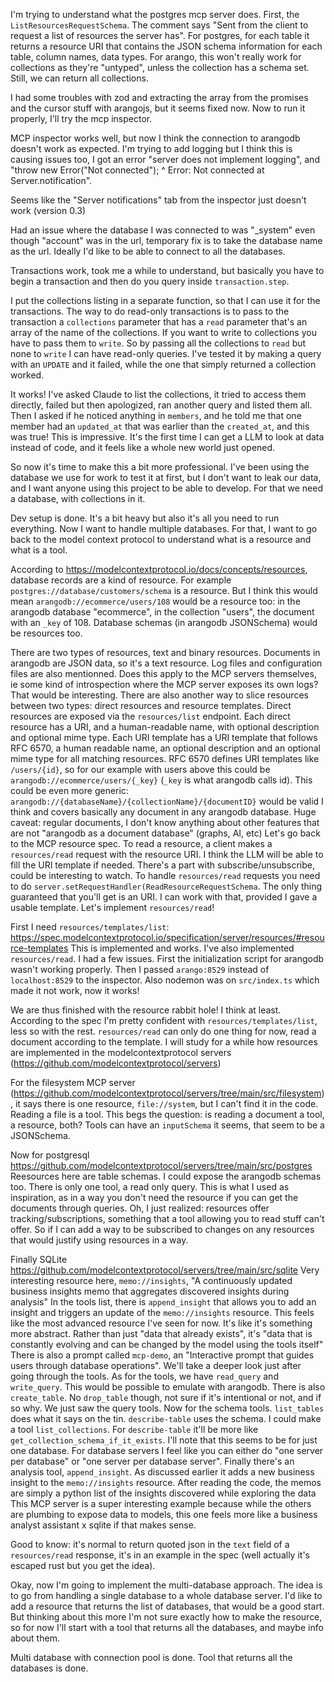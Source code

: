 I'm trying to understand what the postgres mcp server does.
First, the `ListResourcesRequestSchema`.
The comment says "Sent from the client to request a list of resources the server has".
For postgres, for each table it returns a resource URI that contains the JSON schema information for each table, column names, data types.
For arango, this won't really work for collections as they're "untyped", unless the collection has a schema set.
Still, we can return all collections.

I had some troubles with zod and extracting the array from the promises and the cursor stuff with arangojs, but it seems fixed now.
Now to run it properly, I'll try the mcp inspector.

MCP inspector works well, but now I think the connection to arangodb doesn't work as expected.
I'm trying to add logging but I think this is causing issues too, I got an error "server does not implement logging", and "throw new Error("Not connected"); ^ Error: Not connected at Server.notification".

Seems like the "Server notifications" tab from the inspector just doesn't work (version 0.3)

Had an issue where the database I was connected to was "_system" even though "account" was in the url, temporary fix is to take the database name as the url.
Ideally I'd like to be able to connect to all the databases.

Transactions work, took me a while to understand, but basically you have to begin a transaction and then do you query inside `transaction.step`.

I put the collections listing in a separate function, so that I can use it for the transactions.
The way to do read-only transactions is to pass to the transaction a `collections` parameter that has a `read` parameter that's an array of the name of the collections.
If you want to write to collections you have to pass them to `write`.
So by passing all the collections to `read` but none to `write` I can have read-only queries.
I've tested it by making a query with an `UPDATE` and it failed, while the one that simply returned a collection worked.

It works! I've asked Claude to list the collections, it tried to access them directly, failed but then apologized, ran another query and listed them all.
Then I asked if he noticed anything in `members`, and he told me that one member had an `updated_at` that was earlier than the `created_at`, and this was true! This is impressive.
It's the first time I can get a LLM to look at data instead of code, and it feels like a whole new world just opened.

So now it's time to make this a bit more professional.
I've been using the database we use for work to test it at first, but I don't want to leak our data, and I want anyone using this project to be able to develop.
For that we need a database, with collections in it.

Dev setup is done.
It's a bit heavy but also it's all you need to run everything.
Now I want to handle multiple databases.
For that, I want to go back to the model context protocol to understand what is a resource and what is a tool.

According to https://modelcontextprotocol.io/docs/concepts/resources, database records are a kind of resource.
For example `postgres://database/customers/schema` is a resource.
But I think this would mean `arangodb://ecommerce/users/108` would be a resource too: in the arangodb database "ecommerce", in the collection "users", the document with an `_key` of 108.
Database schemas (in arangodb JSONSchema) would be resources too.

There are two types of resources, text and binary resources.
Documents in arangodb are JSON data, so it's a text resource.
Log files and configuration files are also mentionned.
Does this apply to the MCP servers themselves, ie some kind of introspection where the MCP server exposes its own logs?
That would be interesting.
There are also another way to slice resources between two types: direct resources and resource templates.
Direct resources are exposed via the `resources/list` endpoint.
Each direct resource has a URI, and a human-readable name, with optional description and optional mime type.
Each URI template has a URI template that follows RFC 6570, a human readable name, an optional description and an optional mime type for all matching resources.
RFC 6570 defines URI templates like `/users/{id}`, so for our example with users above this could be `arangodb://ecommerce/users/{_key}` (`_key` is what arangodb calls id).
This could be even more generic: `arangodb://{databaseName}/{collectionName}/{documentID}` would be valid I think and covers basically any document in any arangodb database.
Huge caveat: regular documents, I don't know anything about other features that are not "arangodb as a document database" (graphs, AI, etc)
Let's go back to the MCP resource spec.
To read a resource, a client makes a `resources/read` request with the resource URI.
I think the LLM will be able to fill the URI template if needed.
There's a part with subscribe/unsubscribe, could be interesting to watch.
To handle `resources/read` requests you need to do `server.setRequestHandler(ReadResourceRequestSchema`.
The only thing guaranteed that you'll get is an URI.
I can work with that, provided I gave a usable template.
Let's implement `resources/read`!

First I need `resources/templates/list`: https://spec.modelcontextprotocol.io/specification/server/resources/#resource-templates
This is implemented and works.
I've also implemented `resources/read`.
I had a few issues.
First the initialization script for arangodb wasn't working properly.
Then I passed `arango:8529` instead of `localhost:8529` to the inspector.
Also nodemon was on `src/index.ts` which made it not work, now it works!

We are thus finished with the resource rabbit hole!
I think at least.
According to the spec I'm pretty confident with `resources/templates/list`, less so with the rest.
`resources/read` can only do one thing for now, read a document according to the template.
I will study for a while how resources are implemented in the modelcontextprotocol servers (https://github.com/modelcontextprotocol/servers)

For the filesystem MCP server (https://github.com/modelcontextprotocol/servers/tree/main/src/filesystem), it says there is one resource, `file://system`, but I can't find it in the code.
Reading a file is a tool.
This begs the question: is reading a document a tool, a resource, both?
Tools can have an `inputSchema` it seems, that seem to be a JSONSchema.

Now for postgresql https://github.com/modelcontextprotocol/servers/tree/main/src/postgres
Reesources here are table schemas.
I could expose the arangodb schemas too.
There is only one tool, a read only query.
This is what I used as inspiration, as in a way you don't need the resource if you can get the documents through queries.
Oh, I just realized: resources offer tracking/subscriptions, something that a tool allowing you to read stuff can't offer.
So if I can add a way to be subscribed to changes on any resources that would justify using resources in a way.

Finally SQLite https://github.com/modelcontextprotocol/servers/tree/main/src/sqlite
Very interesting resource here, `memo://insights`, "A continuously updated business insights memo that aggregates discovered insights during analysis"
In the tools list, there is `append_insight` that allows you to add an insight and triggers an update of the `memo://insights` resource.
This feels like the most advanced resource I've seen for now.
It's like it's something more abstract.
Rather than just "data that already exists", it's "data that is constantly evolving and can be changed by the model using the tools itself"
There is also a prompt called `mcp-demo`, an "Interactive prompt that guides users through database operations".
We'll take a deeper look just after going through the tools.
As for the tools, we have `read_query` and `write_query`.
This would be possible to emulate with arangodb.
There is also `create_table`.
No `drop_table` though, not sure if it's intentional or not, and if so why.
We just saw the query tools.
Now for the schema tools.
`list_tables` does what it says on the tin.
`describe-table` uses the schema.
I could make a tool `list_collections`.
For `describe-table` it'll be more like `get_collection_schema_if_it_exists`.
I'll note that this seems to be for just one database.
For database servers I feel like you can either do "one server per database" or "one server per database server".
Finally there's an analysis tool, `append_insight`.
As discussed earlier it adds a new business insight to the `memo://insights` resource.
After reading the code, the memos are simply a python list of the insights discovered while exploring the data
This MCP server is a super interesting example because while the others are plumbing to expose data to models, this one feels more like a business analyst assistant x sqlite if that makes sense.

Good to know: it's normal to return quoted json in the `text` field of a `resources/read` response, it's in an example in the spec (well actually it's escaped rust but you get the idea).

Okay, now I'm going to implement the multi-database approach.
The idea is to go from handling a single database to a whole database server.
I'd like to add a resource that returns the list of databases, that would be a good start.
But thinking about this more I'm not sure exactly how to make the resource, so for now I'll start with a tool that returns all the databases, and maybe info about them.

Multi database with connection pool is done.
Tool that returns all the databases is done.